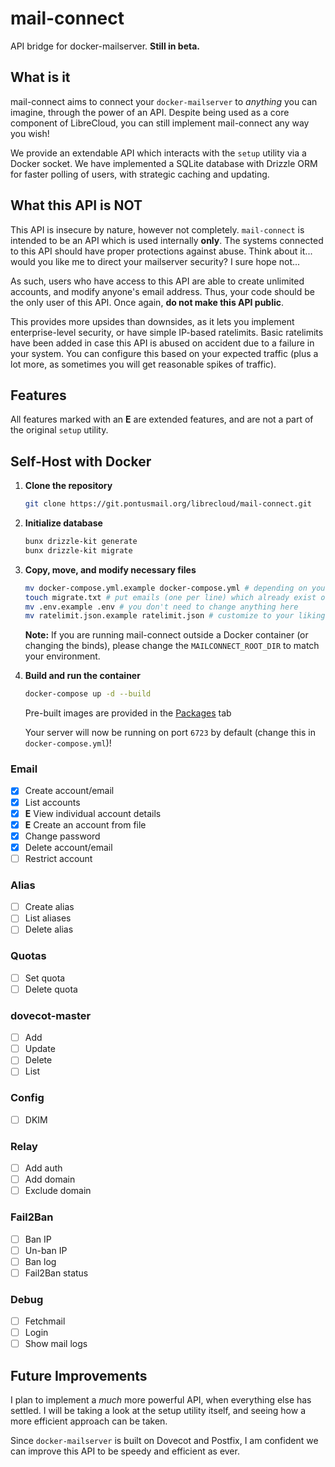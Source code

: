# mail-connect

API bridge for docker-mailserver. **Still in beta.**

## What is it

mail-connect aims to connect your `docker-mailserver` to *anything* you can imagine, through the power of an API. Despite being used as a core component of LibreCloud, you can still implement mail-connect any way you wish!

We provide an extendable API which interacts with the `setup` utility via a Docker socket. We have implemented a SQLite database with Drizzle ORM for faster polling of users, with strategic caching and updating.

## What this API is NOT

This API is insecure by nature, however not completely. `mail-connect` is intended to be an API which is used internally **only**. The systems connected to this API should have proper protections against abuse. Think about it... would you like me to direct your mailserver security? I sure hope not...

As such, users who have access to this API are able to create unlimited accounts, and modify anyone's email address. Thus, your code should be the only user of this API. Once again, **do not make this API public**.

This provides more upsides than downsides, as it lets you implement enterprise-level security, or have simple IP-based ratelimits. Basic ratelimits have been added in case this API is abused on accident due to a failure in your system. You can configure this based on your expected traffic (plus a lot more, as sometimes you will get reasonable spikes of traffic).

## Features

All features marked with an **E** are extended features, and are not a part of the original `setup` utility.

## Self-Host with Docker

1. **Clone the repository**

   ```bash
   git clone https://git.pontusmail.org/librecloud/mail-connect.git
   ```

2. **Initialize database**

   ```bash
   bunx drizzle-kit generate
   bunx drizzle-kit migrate
   ```

3. **Copy, move, and modify necessary files**

   ```bash
   mv docker-compose.yml.example docker-compose.yml # depending on your use case, you might have to change some things here
   touch migrate.txt # put emails (one per line) which already exist on the server which users can claim
   mv .env.example .env # you don't need to change anything here
   mv ratelimit.json.example ratelimit.json # customize to your liking
   ```

   **Note:** If you are running mail-connect outside a Docker container (or changing the binds), please change the `MAILCONNECT_ROOT_DIR` to match your environment.

4. **Build and run the container**

   ```bash
   docker-compose up -d --build
   ```

   Pre-built images are provided in the [Packages](https://git.pontusmail.org/librecloud/mail-connect/packages) tab

   Your server will now be running on port `6723` by default (change this in `docker-compose.yml`)!

### Email

- [X] Create account/email
- [X] List accounts
- [X] **E** View individual account details
- [X] **E** Create an account from file
- [X] Change password
- [X] Delete account/email
- [ ] Restrict account

### Alias

- [ ] Create alias
- [ ] List aliases
- [ ] Delete alias

### Quotas

- [ ] Set quota
- [ ] Delete quota

### dovecot-master

- [ ] Add
- [ ] Update
- [ ] Delete
- [ ] List

### Config

- [ ] DKIM

### Relay

- [ ] Add auth
- [ ] Add domain
- [ ] Exclude domain

### Fail2Ban

- [ ] Ban IP
- [ ] Un-ban IP
- [ ] Ban log
- [ ] Fail2Ban status

### Debug

- [ ] Fetchmail
- [ ] Login
- [ ] Show mail logs

## Future Improvements

I plan to implement a *much* more powerful API, when everything else has settled. I will be taking a look at the setup utility itself, and seeing how a more efficient approach can be taken.

Since `docker-mailserver` is built on Dovecot and Postfix, I am confident we can improve this API to be speedy and efficient as ever.
